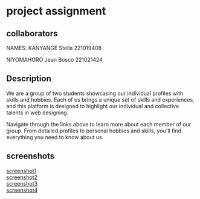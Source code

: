 # project assignment
## collaborators
  NAMES:
  KANYANGE Stella 221019408<br />

  NIYOMAHORO Jean Bosco  221021424
## Description
  We are a group of two students showcasing our individual profiles with skills and hobbies. Each of us brings a unique set of skills and experiences, and this platform is designed to highlight our individual and collective talents in web designing.

Navigate through the links above to learn more about each member of our group. From detailed profiles to personal hobbies and skills, you'll find everything you need to know about us.


## screenshots
[screenshot1](https://github.com/Stella-Kanyange/PROJECT/blob/main/assets/images/sreenshots/Screenshot%20from%202024-09-17%2008-15-45.png)<br />
[screenshot2](https://github.com/Stella-Kanyange/PROJECT/blob/main/assets/images/sreenshots/Screenshot%20from%202024-09-17%2008-15-53.png)<br />
[screenshot3](https://github.com/Stella-Kanyange/PROJECT/blob/main/assets/images/sreenshots/Screenshot%20from%202024-09-17%2008-16-03.png)<br />
[screenshot4](https://github.com/Stella-Kanyange/PROJECT/blob/main/assets/images/sreenshots/Screenshot%20from%202024-09-17%2008-24-25.png)<br />
